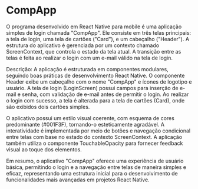 # CompApp
 O programa desenvolvido em React Native para mobile é uma aplicação simples de login chamada "CompApp". Ele consiste em três telas principais: a tela de login, uma tela de cartões ("Card"), e um cabeçalho ("Header"). A estrutura do aplicativo é gerenciada por um contexto chamado ScreenContext, que controla o estado da tela atual. A transição entre as telas é feita ao realizar o login com um e-mail válido na tela de login.

Descrição:
A aplicação é estruturada em componentes modulares, seguindo boas práticas de desenvolvimento React Native. O componente Header exibe um cabeçalho com o nome "CompApp" e ícones de logotipo e usuário. A tela de login (LoginScreen) possui campos para inserção de e-mail e senha, com validação de e-mail antes de permitir o login. Ao realizar o login com sucesso, a tela é alterada para a tela de cartões (Card), onde são exibidos dois cartões simples.

O aplicativo possui um estilo visual coerente, com esquema de cores predominante (#001F3F), tornando-o esteticamente agradável. A interatividade é implementada por meio de botões e navegação condicional entre telas com base no estado do contexto ScreenContext. A aplicação também utiliza o componente TouchableOpacity para fornecer feedback visual ao toque dos elementos.

Em resumo, o aplicativo "CompApp" oferece uma experiência de usuário básica, permitindo o login e a navegação entre telas de maneira simples e eficaz, representando uma estrutura inicial para o desenvolvimento de funcionalidades mais avançadas em projetos React Native.
